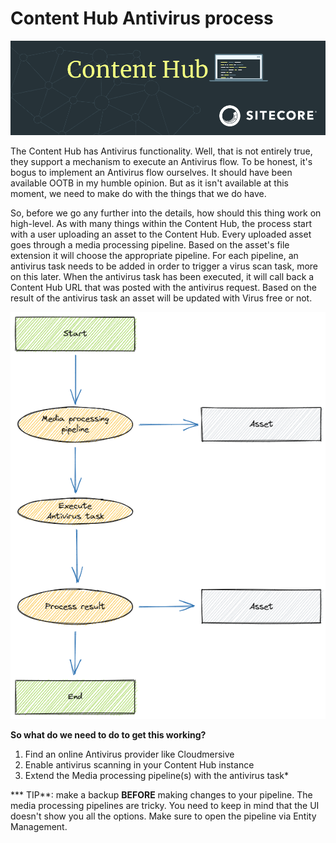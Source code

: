 # Content Hub Antivirus process

![alt text](https://github.com/rvdplas/content-hub-antivirus/blob/main/Wiki/Content-Hub-Code.png?raw=true)

The Content Hub has Antivirus functionality. Well, that is not entirely true, they support a mechanism to execute an Antivirus flow. To be honest, it's bogus to implement an Antivirus flow ourselves. It should have been available OOTB in my humble opinion. But as it isn't available at this moment, we need to make do with the things that we do have.

So, before we go any further into the details, how should this thing work on high-level. As with many things within the Content Hub, the process start with a user uploading an asset to the Content Hub. Every uploaded asset goes through a media processing pipeline. Based on the asset's file extension it will choose the appropriate pipeline. For each pipeline, an antivirus task needs to be added in order to trigger a virus scan task, more on this later. When the antivirus task has been executed, it will call back a Content Hub URL that was posted with the antivirus request. Based on the result of the antivirus task an asset will be updated with Virus free or not.

![alt text](https://github.com/rvdplas/content-hub-antivirus/blob/main/Wiki/Antivirus_overview.png?raw=true)

**So what do we need to do to get this working?**
1. Find an online Antivirus provider like Cloudmersive
2. Enable antivirus scanning in your Content Hub instance
3. Extend the Media processing pipeline(s) with the antivirus task*

*** TIP**: make a backup **BEFORE** making changes to your pipeline. The media processing pipelines are tricky. You need to keep in mind that the UI doesn't show you all the options. Make sure to open the pipeline via Entity Management.

